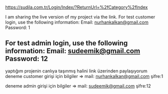 https://sudila.com.tr/Login/Index/?ReturnUrl=%2fCategory%2fIndex

I am sharing the live version of my project via the link.
For test customer login, use the following information:
Email: nurhankalkan@gmail.com
Password: 1

For test admin login, use the following information:
Email: sudeemik@gmail.com
Password: 12
------------------------------------------------------------------------------------------------------------------------
yaptığım projenin canlıya taşınmış halini link üzerinden paylaşıyorum 
deneme customer girişi için bilgiler =>
mail: nurhankalkan@gmail.com
şifre:1

deneme admin girişi için bilgiler =>
mail: sudeemik@gmail.com
şifre:12
